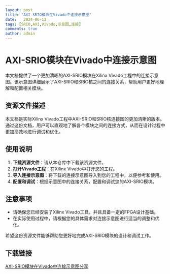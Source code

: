 ```yaml
---
layout: post
title: "AXI-SRIO模块在Vivado中连接示意图"
date:   2024-06-13
tags: [SRIO,AXI,Vivado,示意图,连接]
comments: true
author: admin
---
```

# AXI-SRIO模块在Vivado中连接示意图

本文档提供了一个更加清晰的AXI-SRIO模块在Xilinx Vivado工程中的连接示意图。该示意图详细展示了AXI-SRIO和SRIO核之间的连接关系，帮助用户更好地理解和配置相关模块。

## 资源文件描述

本文档是实际Xilinx Vivado工程中AXI-SRIO和SRIO核连接图的更加清晰的版本。通过这份文档，用户可以直观地了解各个模块之间的连接方式，从而在设计过程中更加高效地进行调试和优化。

## 使用说明

1. **下载资源文件**：请从本仓库中下载该资源文件。
2. **打开Vivado工程**：在Xilinx Vivado中打开您的工程。
3. **导入连接示意图**：将下载的连接示意图导入到您的工程中，以便参考和使用。
4. **配置和调试**：根据示意图中的连接关系，配置和调试您的AXI-SRIO模块。

## 注意事项

- 请确保您已经安装了Xilinx Vivado工具，并且具备一定的FPGA设计基础。
- 在实际使用过程中，请根据您的具体需求对连接示意图进行适当的调整和优化。

希望这份资源文件能够帮助您更好地完成AXI-SRIO模块的设计和调试工作。

## 下载链接

[AXI-SRIO模块在Vivado中连接示意图分享](https://pan.quark.cn/s/06a05fd1a182)